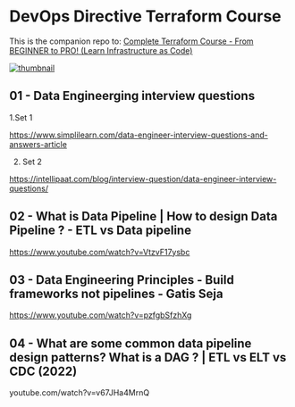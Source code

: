# DevOps Directive Terraform Course

This is the companion repo to: [Complete Terraform Course - From BEGINNER to PRO! (Learn Infrastructure as Code)](https://www.youtube.com/watch?v=7xngnjfIlK4)

[![thumbnail](https://user-images.githubusercontent.com/1320389/154354937-98533608-2f42-44c1-8110-87f7e3f45085.jpeg)](https://www.youtube.com/watch?v=7xngnjfIlK4)

## 01 - Data Engineerging interview questions
   1.Set 1
   
   https://www.simplilearn.com/data-engineer-interview-questions-and-answers-article
   
   2. Set 2
   
   https://intellipaat.com/blog/interview-question/data-engineer-interview-questions/
   
   
 ## 02  - What is Data Pipeline | How to design Data Pipeline ? - ETL vs Data pipeline
   https://www.youtube.com/watch?v=VtzvF17ysbc

## 03 - Data Engineering Principles - Build frameworks not pipelines - Gatis Seja
https://www.youtube.com/watch?v=pzfgbSfzhXg

## 04  - What are some common data pipeline design patterns? What is a DAG ? | ETL vs ELT vs CDC (2022)
youtube.com/watch?v=v67JHa4MrnQ
